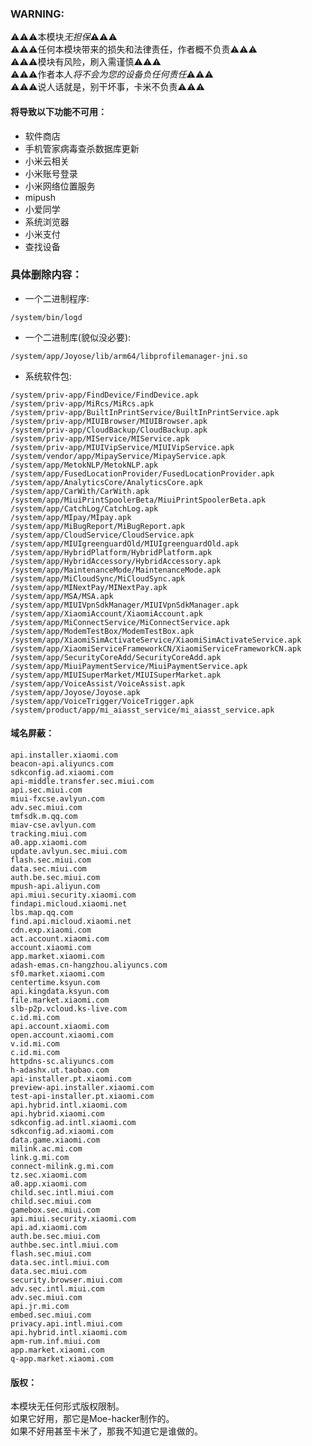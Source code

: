 ### WARNING:        
⚠⚠⚠本模块*无担保*⚠⚠⚠       
⚠⚠⚠任何本模块带来的损失和法律责任，作者概不负责⚠⚠⚠         
⚠⚠⚠模块有风险，刷入需谨慎⚠⚠⚠         
⚠⚠⚠作者本人*将不会为您的设备负任何责任*⚠⚠⚠          
⚠⚠⚠说人话就是，别干坏事，卡米不负责⚠⚠⚠
#### 将导致以下功能不可用：          
- 软件商店          
- 手机管家病毒查杀数据库更新          
- 小米云相关       
- 小米账号登录       
- 小米网络位置服务       
- mipush         
- 小爱同学       
- 系统浏览器       
- 小米支付        
- 查找设备        
### 具体删除内容：         
- 一个二进制程序:        
```
/system/bin/logd
```
- 一个二进制库(貌似没必要):        
```
/system/app/Joyose/lib/arm64/libprofilemanager-jni.so
```
- 系统软件包:             
```
/system/priv-app/FindDevice/FindDevice.apk
/system/priv-app/MiRcs/MiRcs.apk
/system/priv-app/BuiltInPrintService/BuiltInPrintService.apk
/system/priv-app/MIUIBrowser/MIUIBrowser.apk
/system/priv-app/CloudBackup/CloudBackup.apk
/system/priv-app/MIService/MIService.apk
/system/priv-app/MIUIVipService/MIUIVipService.apk
/system/vendor/app/MipayService/MipayService.apk
/system/app/MetokNLP/MetokNLP.apk
/system/app/FusedLocationProvider/FusedLocationProvider.apk
/system/app/AnalyticsCore/AnalyticsCore.apk
/system/app/CarWith/CarWith.apk
/system/app/MiuiPrintSpoolerBeta/MiuiPrintSpoolerBeta.apk
/system/app/CatchLog/CatchLog.apk
/system/app/MIpay/MIpay.apk
/system/app/MiBugReport/MiBugReport.apk
/system/app/CloudService/CloudService.apk
/system/app/MIUIgreenguardOld/MIUIgreenguardOld.apk
/system/app/HybridPlatform/HybridPlatform.apk
/system/app/HybridAccessory/HybridAccessory.apk
/system/app/MaintenanceMode/MaintenanceMode.apk
/system/app/MiCloudSync/MiCloudSync.apk
/system/app/MINextPay/MINextPay.apk
/system/app/MSA/MSA.apk
/system/app/MIUIVpnSdkManager/MIUIVpnSdkManager.apk
/system/app/XiaomiAccount/XiaomiAccount.apk
/system/app/MiConnectService/MiConnectService.apk
/system/app/ModemTestBox/ModemTestBox.apk
/system/app/XiaomiSimActivateService/XiaomiSimActivateService.apk
/system/app/XiaomiServiceFrameworkCN/XiaomiServiceFrameworkCN.apk
/system/app/SecurityCoreAdd/SecurityCoreAdd.apk
/system/app/MiuiPaymentService/MiuiPaymentService.apk
/system/app/MIUISuperMarket/MIUISuperMarket.apk
/system/app/VoiceAssist/VoiceAssist.apk
/system/app/Joyose/Joyose.apk
/system/app/VoiceTrigger/VoiceTrigger.apk
/system/product/app/mi_aiasst_service/mi_aiasst_service.apk
```
#### 域名屏蔽：         
```text
api.installer.xiaomi.com
beacon-api.aliyuncs.com
sdkconfig.ad.xiaomi.com
api-middle.transfer.sec.miui.com
api.sec.miui.com
miui-fxcse.avlyun.com
adv.sec.miui.com
tmfsdk.m.qq.com
miav-cse.avlyun.com
tracking.miui.com
a0.app.xiaomi.com
update.avlyun.sec.miui.com
flash.sec.miui.com
data.sec.miui.com
auth.be.sec.miui.com
mpush-api.aliyun.com
api.miui.security.xiaomi.com
findapi.micloud.xiaomi.net
lbs.map.qq.com
find.api.micloud.xiaomi.net
cdn.exp.xiaomi.com
act.account.xiaomi.com
account.xiaomi.com
app.market.xiaomi.com
adash-emas.cn-hangzhou.aliyuncs.com
sf0.market.xiaomi.com
centertime.ksyun.com
api.kingdata.ksyun.com
file.market.xiaomi.com
slb-p2p.vcloud.ks-live.com
c.id.mi.com
api.account.xiaomi.com
open.account.xiaomi.com
v.id.mi.com
c.id.mi.com
httpdns-sc.aliyuncs.com
h-adashx.ut.taobao.com
api-installer.pt.xiaomi.com
preview-api.installer.xiaomi.com
test-api-installer.pt.xiaomi.com
api.hybrid.intl.xiaomi.com
api.hybrid.xiaomi.com
sdkconfig.ad.intl.xiaomi.com
sdkconfig.ad.xiaomi.com
data.game.xiaomi.com
milink.ac.mi.com
link.g.mi.com
connect-milink.g.mi.com
tz.sec.xiaomi.com
a0.app.xiaomi.com
child.sec.intl.miui.com
child.sec.miui.com
gamebox.sec.miui.com
api.miui.security.xiaomi.com
api.ad.xiaomi.com
auth.be.sec.miui.com
authbe.sec.intl.miui.com
flash.sec.miui.com
data.sec.intl.miui.com
data.sec.miui.com
security.browser.miui.com
adv.sec.intl.miui.com
adv.sec.miui.com
api.jr.mi.com
embed.sec.miui.com
privacy.api.intl.miui.com
api.hybrid.intl.xiaomi.com
apm-rum.inf.miui.com
app.market.xiaomi.com
q-app.market.xiaomi.com
```
#### 版权：          
本模块无任何形式版权限制。        
如果它好用，那它是Moe-hacker制作的。          
如果不好用甚至卡米了，那我不知道它是谁做的。          
